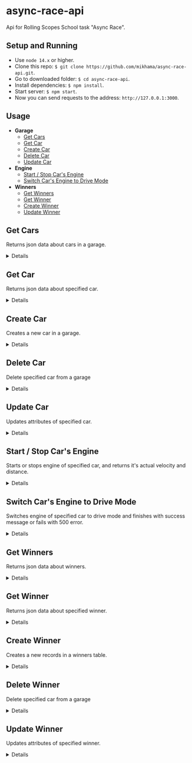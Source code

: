 # async-race-api
Api for Rolling Scopes School task "Async Race".

## Setup and Running

- Use `node 14.x` or higher.
- Clone this repo: `$ git clone https://github.com/mikhama/async-race-api.git`.
- Go to downloaded folder: `$ cd async-race-api`.
- Install dependencies: `$ npm install`.
- Start server: `$ npm start`.
- Now you can send requests to the address: `http://127.0.0.1:3000`.

## Usage
 
- **Garage**
    - [Get Cars](https://github.com/mikhama/async-race-api#get-cars)
    - [Get Car](https://github.com/mikhama/async-race-api#get-car)
    - [Create Car](https://github.com/mikhama/async-race-api#create-car)
    - [Delete Car](https://github.com/mikhama/async-race-api#delete-car)
    - [Update Car](https://github.com/mikhama/async-race-api#update-car)
- **Engine**
    - [Start / Stop Car's Engine](https://github.com/mikhama/async-race-api#start--stop-cars-engine)
    - [Switch Car's Engine to Drive Mode](https://github.com/mikhama/async-race-api#switch-cars-engine-to-drive-mode)
- **Winners**
    - [Get Winners](https://github.com/mikhama/async-race-api#get-winners)
    - [Get Winner](https://github.com/mikhama/async-race-api#get-winner)
    - [Create Winner](https://github.com/mikhama/async-race-api#create-winner)
    - [Update Winner](https://github.com/mikhama/async-race-api#update-winner)

**Get Cars**
----
Returns json data about cars in a garage.

<details>

* **URL**

    /garage

* **Method:**

    `GET`

* **Headers:**

    None

*  **URL Params**

    None

* **Query Params**

    **Optional:**
 
    `_page=[integer]`
  
    `_limit=[integer]`

    If `_limit` param is passed api returns a header `X-Total-Count` that countains total number of records.

* **Data Params**

    None

* **Success Response:**

  * **Code:** 200 OK <br />
    **Content:** 
    ```json
      [
        {
          "name": "Tesla",
          "color": "#e6e6fa",
          "id": 1
        }
      ]
    ```
    **Headers:**
    ```
      "X-Total-Count": "4"
    ```
 
* **Error Response:**

    None

* **Notes:**

    None

</details>

**Get Car**
----
Returns json data about specified car.

<details>

* **URL**

    /garage/:id

* **Method:**

    `GET`

* **Headers:**

    None

*  **URL Params**

    **Required:**
 
    `id=[integer]`

* **Query Params**

    None

* **Data Params**

    None

* **Success Response:**

  * **Code:** 200 OK <br />
    **Content:** 
    ```json
      {
        "name": "Tesla",
        "color": "#e6e6fa",
        "id": 1
      }
    ```
 
* **Error Response:**

  * **Code:** 404 NOT FOUND <br />
    **Content:** 
    ```json
      {}
    ```

* **Notes:**

    None

</details>

**Create Car**
----
Creates a new car in a garage.

<details>

* **URL**

    /garage

* **Method:**

    `POST`

* **Headers:**

    `'Content-Type': 'application/json'`

*  **URL Params**

    None

* **Query Params**

    None

* **Data Params**

    ```typescript
      {
        name: string,
        color: string
      }
    ```

* **Success Response:**

  * **Code:** 201 CREATED <br />
    **Content:** 
    ```json
      {
          "name": "New Red Car",
          "color": "#ff0000",
          "id": 10
      }
    ```
 
* **Error Response:**

    None

* **Notes:**

    None

</details>


**Delete Car**
----
Delete specified car from a garage

<details>

* **URL**

    /garage/:id

* **Method:**

    `DELETE`

* **Headers:**

    None

*  **URL Params**

    **Required:**
 
    `id=[integer]`

* **Query Params**

    None

* **Data Params**

    None

* **Success Response:**

  * **Code:** 200 OK <br />
    **Content:** 
    ```json
      {}
    ```
 
* **Error Response:**

  * **Code:** 404 NOT FOUND <br />
    **Content:** 
    ```json
      {}
    ```

* **Notes:**

    None

</details>

**Update Car**
----
Updates attributes of specified car.

<details>

* **URL**

    /garage/:id

* **Method:**

    `PUT`

* **Headers:**

    `'Content-Type': 'application/json'`

*  **URL Params**

    **Required:**

    `id=[integer]`

* **Query Params**

    None

* **Data Params**

    ```typescript
      {
        name: string,
        color: string
      }
    ```

* **Success Response:**

  * **Code:** 200 OK <br />
    **Content:** 
    ```json
      {
          "name": "Car with new name",
          "color": "#ff00ff",
          "id": 2
      }
    ```
 
* **Error Response:**

  * **Code:** 404 NOT FOUND <br />
    **Content:** 
    ```json
      {}
    ```

* **Notes:**

    None

</details>

**Start / Stop Car's Engine**
----
Starts or stops engine of specified car, and returns it's actual velocity and distance.

<details>

* **URL**

    /engine

* **Method:**

    `PATCH`

* **Headers:**

    None

*  **URL Params**

    None

* **Query Params**

    **Required:**
 
    `id=[integer]`
  
    `status=['started'|'stopped']`

* **Data Params**

    None

* **Success Response:**

  * **Code:** 200 OK <br />
    **Content:** 
    ```json
      {
        "velocity": 64,
        "distance": 500000
      }
    ```
 
* **Error Response:**

  * **Code:** 400 BAD REQUEST <br />
      **Content:** 

      Wrong parameters: "id" should be any positive number, "status" should be "started", "stopped" or "drive"

  OR

  * **Code:** 404 NOT FOUND <br />
      **Content:** 

      Car with such id was not found in the garage.

* **Notes:**

    None

</details>

**Switch Car's Engine to Drive Mode**
----
Switches engine of specified car to drive mode and finishes with success message or fails with 500 error.

<details>

* **URL**

    /engine

* **Method:**

    `PATCH`

* **Headers:**

    None

*  **URL Params**

    None

* **Query Params**

    **Required:**
 
    `id=[integer]`
  
    `status=['drive']`

* **Data Params**

    None

* **Success Response:**

  * **Code:** 200 OK <br />
    **Content:** 
    ```json
      {
        "success": true
      }
    ```
 
* **Error Response:**

  * **Code:** 400 BAD REQUEST <br />
      **Content:** 

      Wrong parameters: "id" should be any positive number, "status" should be "started", "stopped" or "drive"

  OR
  
  * **Code:** 404 NOT FOUND <br />
      **Content:** 

      Engine parameters for car with such id was not found in the garage. Have you tried to set engine status to "started" before?

  OR

  * **Code:** 429 TOO MANY REQUESTS <br />
      **Content:** 

      Drive already in progress. You can't run drive for the same car twice while it's not stopped.

  OR

  * **Code:** 500 INTERNAL SERVER ERROR <br />
      **Content:** 

      Car has been stopped suddenly. It's engine was broken down.

* **Notes:**

    - Before using this request you need to switch engine status to the 'started' status first.
    - Time when response will finish can be calculated using response from making engine 'started'.
    - Engine may fall randomly and at random time at the whole distance.

</details>

**Get Winners**
----
Returns json data about winners.

<details>

* **URL**

    /winners

* **Method:**

    `GET`

* **Headers:**

    None

*  **URL Params**

    None

* **Query Params**

    **Optional:**
 
    `_page=[integer]`
  
    `_limit=[integer]`

    `_sort=['id'|'wins'|'time']`

    `_order=['ASC'|'DESC']`

    If `_limit` param is passed api returns a header `X-Total-Count` that countains total number of records.

* **Data Params**

    None

* **Success Response:**

  * **Code:** 200 OK <br />
    **Content:** 
    ```json
      [
        {
          "id": 16,
          "wins": 1,
          "time": 2.92
        }
      ]
    ```
    **Headers:**
    ```
      "X-Total-Count": "4"
    ```
 
* **Error Response:**

    None

* **Notes:**

    None

</details>

**Get Winner**
----
Returns json data about specified winner.

<details>

* **URL**

    /winners/:id

* **Method:**

    `GET`

* **Headers:**

    None

*  **URL Params**

    **Required:**
 
    `id=[integer]`

* **Query Params**

    None

* **Data Params**

    None

* **Success Response:**

  * **Code:** 200 OK <br />
    **Content:** 
    ```json
      {
          "id": 1,
          "wins": 1,
          "time": 10
      }
    ```
 
* **Error Response:**

  * **Code:** 404 NOT FOUND <br />
    **Content:** 
    ```json
      {}
    ```

* **Notes:**

    None

</details>

**Create Winner**
----
Creates a new records in a winners table.

<details>

* **URL**

    /winners

* **Method:**

    `POST`

* **Headers:**

    `'Content-Type': 'application/json'`

*  **URL Params**

    None

* **Query Params**

    None

* **Data Params**

    ```typescript
      {
        id: number,
        wins: number,
        time: number
      }
    ```

* **Success Response:**

  * **Code:** 201 CREATED <br />
    **Content:** 
    ```json
      {
        "id": 109,
        "wins": 1,
        "time": 10
      }
    ```
 
* **Error Response:**

  * **Code:** 500 INTERNAL SERVER ERROR <br />
      **Content:** 

      Error: Insert failed, duplicate id

* **Notes:**

    None

</details>

**Delete Winner**
----
Delete specified car from a garage

<details>

* **URL**

    /winners/:id

* **Method:**

    `DELETE`

* **Headers:**

    None

*  **URL Params**

    **Required:**
 
    `id=[integer]`

* **Query Params**

    None

* **Data Params**

    None

* **Success Response:**

  * **Code:** 200 OK <br />
    **Content:** 
    ```json
      {}
    ```
 
* **Error Response:**

  * **Code:** 404 NOT FOUND <br />
    **Content:** 
    ```json
      {}
    ```

* **Notes:**

    None

</details>

**Update Winner**
----
Updates attributes of specified winner.

<details>

* **URL**

    /winners/:id

* **Method:**

    `PUT`

* **Headers:**

    `'Content-Type': 'application/json'`

*  **URL Params**

    **Required:**

    `id=[integer]`

* **Query Params**

    None

* **Data Params**

    ```typescript
      {
        wins: number,
        time: number
      }
    ```

* **Success Response:**

  * **Code:** 200 OK <br />
    **Content:** 
    ```json
      {
        "wins": 2,
        "time": 11,
        "id": 16
      }
    ```
 
* **Error Response:**

  * **Code:** 404 NOT FOUND <br />
    **Content:** 
    ```json
      {}
    ```

* **Notes:**

    None

</details>
